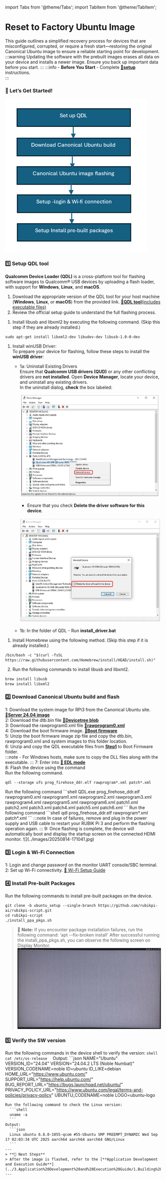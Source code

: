 import Tabs from '@theme/Tabs';
import TabItem from '@theme/TabItem';

# Reset to Factory Ubuntu Image

This guide outlines a simplified recovery process for devices that are misconfigured, corrupted, or require a fresh start—restoring the original Canonical Ubuntu image to ensure a reliable starting point for development.   
 :::warning
    Updating the software with the prebuilt images erases all data on your device and installs a newer image. Ensure you back up important data before you start.
    ::: 
	:::info 
		- **Before You Start** - Complete [**🔗setup**](../2.Device%20Setup/set-up-your-device.md) instructions.  
	:::

### 🏁 Let’s Get Started!
![](../images/Workflow4.png) 


### 1️⃣ Setup QDL tool   
**Qualcomm Device Loader (QDL)** is a cross-platform tool for flashing software images to Qualcomm® USB devices by uploading a flash loader, with support for **Windows**, **Linux**, and **macOS**.
1. Download the appropriate version of the QDL tool for your host machine (**Windows**, **Linux**, or **macOS**) from the provided link.  [**🔗QDL tool**(includes executable files)](https://softwarecenter.qualcomm.com/catalog/item/Qualcomm_Device_Loader)    
2. Review the official setup guide to understand the full flashing process. 
<a id="flashQDL"></a>
<Tabs>

<TabItem value="uhost" label="Ubuntu host">

1. Install libusb and libxml2 by executing the following command. (Skip this step if they are already installed.)

```shell
sudo apt-get install libxml2-dev libudev-dev libusb-1.0-0-dev
```

</TabItem>
<TabItem value="whost" label="Windows host">

1. Install winUSB Driver:  
   	To prepare your device for flashing, follow these steps to install the **winUSB driver**:   
	- 1a: Uninstall Existing Drivers    
	Ensure that **Qualcomm USB drivers (QUD)** or any other conflicting drivers are **not installed**.
	Open **Device Manager**, locate your device, and uninstall any existing drivers.  
	In the uninstall dialog, **check** the box labeled:  

         ![](../images/image-24.jpg) 

         * Ensure that you check **Delete the driver software for this device**.

         ![](../images/image-25.jpg)

    - 1b: In the folder of QDL - Run **install_driver.bat** 

</TabItem>
<TabItem value="mhost" label="macOS host">

1. Install Homebrew using the following method. (Skip this step if it is already installed.)

```shell
/bin/bash -c "$(curl -fsSL https://raw.githubusercontent.com/Homebrew/install/HEAD/install.sh)"
```

2. Run the following commands to install libusb and libxml2.

```shell
brew install libusb
brew install libxml2
```
</TabItem>
</Tabs>


### 2️⃣  Download Canonical Ubuntu build and flash
1: Download the system image for RPi3 from the Canonical Ubuntu site. [**🔗Server 24.04 image**](https://people.canonical.com/~platform/images/qualcomm-iot/rubikpi3/ubuntu-server-24.04/x00/ubuntu-24.04-preinstalled-server-arm64+rubikpi3-20250912-127.img.xz)    
2: Download the dtb.bin file [**🔗Devicetree blob**](https://people.canonical.com/~platform/images/qualcomm-iot/rubikpi3/ubuntu-server-24.04/x00/dtb.bin)  
3: Download the rawprogram0.xml file [**🔗rawprogram0.xml**](https://people.canonical.com/~platform/images/qualcomm-iot/rubikpi3/ubuntu-server-24.04/x00/rawprogram0.xml)  
4: Download the boot firmware image. [**🔗Boot firmware**](https://thundercomm.s3.dualstack.ap-northeast-1.amazonaws.com/uploads/web/rubik-pi-3/nhlos-bins/QLI.1.4-ubuntu-rubikpi3-nhlos-bins-20250912-127.tar.gz)  
5: Unzip the boot firmware image zip file and copy the dtb.bin, rawprogram0.xml and system images to this folder location.   
6: Unzip and copy the QDL executable files from [**Step1**](./1.flash-over-android.md#1️⃣-setup-qdl-tool) to Boot Firmware folder.  
	:::note
		- For Windows hosts, make sure to copy the DLL files along with the executable.
	:::
7: Enter into [**🔗 EDL mode**](../2.Device%20Setup/set-up-your-device.md#enterEDL)   
8: Flash the device using the command  
<Tabs>
<TabItem value="uhost" label="Ubuntu host">
Run the following command.
```shell
qdl --storage ufs prog_firehose_ddr.elf rawprogram*.xml patch*.xml
```
</TabItem>
<TabItem value="whost" label="Windows host">
Run the following command 
```shell
QDL.exe prog_firehose_ddr.elf rawprogram0.xml rawprogram1.xml rawprogram2.xml rawprogram3.xml rawprogram4.xml rawprogram5.xml rawprogram6.xml patch1.xml patch2.xml patch3.xml patch4.xml patch5.xml patch6.xml
```
</TabItem>
<TabItem value="mhost" label="macOS host">
Run the following command
```shell
qdl prog_firehose_ddr.elf rawprogram*.xml patch*.xml
```
</TabItem>
</Tabs>
:::note
 In case of failures, remove and plug in the power supply and USB cable to restart your RUBIK Pi 3 and perform the flashing operation again.
:::
9: Once flashing is complete, the device will automatically boot and display the startup screen on the connected HDMI monitor.  
 ![](../images/20250814-171041.jpg)

### 3️⃣ Login & Wi-Fi Connection 
1: Login and change password on the monitor UART console/SBC terminal.    
2: Set up Wi-Fi connectivity.  [🔗 Wi-Fi Setup Guide](../2.Device%20Setup/set-up-your-device.md#conNET)

### 4️⃣ Install Pre-built Packages 
Run the following commands to install pre-built packages on the device.    
```shell
git clone -b ubuntu_setup --single-branch https://github.com/rubikpi-ai/rubikpi-script.git
cd rubikpi-script
./install_ppa_pkgs.sh 
```
> 📌 **Note:** If you encounter package installation failures, run the following command: 'apt --fix-broken install' 
After successful running the install_ppa_pkgs.sh, you can observe the following screen on Display Monitor.
![](../images/__images_hdmi_monitor_Server.png)
 
 
### 5️⃣ Verify the SW version
  Run the following commands in the device shell to verify the version: 
    ```shell
    cat /etc/os-release 
    ```
  Output: 
    ```json
  NAME="Ubuntu"
  VERSION_ID="24.04"
  VERSION="24.04.2 LTS (Noble Numbat)"
  VERSION_CODENAME=noble
  ID=ubuntu
  ID_LIKE=debian
  HOME_URL="https://www.ubuntu.com/"
  SUPPORT_URL="https://help.ubuntu.com/"
  BUG_REPORT_URL="https://bugs.launchpad.net/ubuntu/"
  PRIVACY_POLICY_URL="https://www.ubuntu.com/legal/terms-and-policies/privacy-policy"
  UBUNTU_CODENAME=noble
  LOGO=ubuntu-logo
  ```
  Run the following command to check the Linux version:
    ```shell
    uname -a
    ```
  Output:
    ```json
    Linux ubuntu 6.8.0-1055-qcom #55-Ubuntu SMP PREEMPT_DYNAMIC Wed Sep 17 02:03:34 UTC 2025 aarch64 aarch64 aarch64 GNU/Linux  
    ```
---
> **🧭 Next Steps**
> After the image is flashed, refer to the [**Application Development and Execution Guide**](../3.Application%20Development%20and%20Execution%20Guide/1.Building%20AI%20Models/1.edge_impulse.md).
---